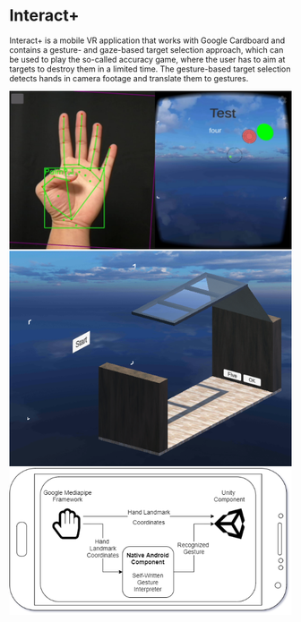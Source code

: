 Interact+
===

Interact+ is a mobile VR application that works with Google Cardboard and contains a gesture- and gaze-based target selection approach, which can be used to play the so-called accuracy game, where the user has to aim at targets to destroy them in a limited time. The gesture-based target selection detects hands in camera footage and translate them to gestures.

![Gesture Selection](images/gaze_selection_game_four.jpg)
![VR Environment](images/preliminary_study_environment.png)
![Application Architecture](images/gesture_algorithm_workings.png)